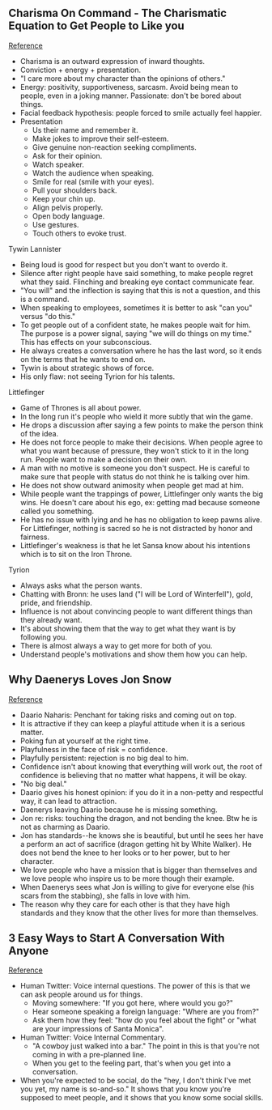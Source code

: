 ## Charisma On Command - The Charismatic Equation to Get People to Like you
[Reference](https://www.youtube.com/watch?v=Jt1YhYty4L0)

- Charisma is an outward expression of inward thoughts.
- Conviction + energy + presentation.
- "I care more about my character than the opinions of others."
- Energy: positivity, supportiveness, sarcasm. Avoid being mean to people, even in a joking manner. Passionate: don't be bored about things.
- Facial feedback hypothesis: people forced to smile actually feel happier.
- Presentation
  - Us their name and remember it.
  - Make jokes to improve their self-esteem.
  - Give genuine non-reaction seeking compliments.
  - Ask for their opinion.
  - Watch speaker.
  - Watch the audience when speaking.
  - Smile for real (smile with your eyes).
  - Pull your shoulders back.
  - Keep your chin up.
  - Align pelvis properly.
  - Open body language.
  - Use gestures.
  - Touch others to evoke trust.

Tywin Lannister

- Being loud is good for respect but you don't want to overdo it.
- Silence after right people have said something, to make people regret what they said. Flinching and breaking eye contact communicate fear.
- "You will" and the inflection is saying that this is not a question, and this is a command.
- When speaking to employees, sometimes it is better to ask "can you" versus "do this."
- To get people out of a confident state, he makes people wait for him. The purpose is a power signal, saying "we will do things on my time." This has effects on your subconscious.
- He always creates a conversation where he has the last word, so it ends on the terms that he wants to end on.
- Tywin is about strategic shows of force.
- His only flaw: not seeing Tyrion for his talents.

Littlefinger

- Game of Thrones is all about power.
- In the long run it's people who wield it more subtly that win the game.
- He drops a discussion after saying a few points to make the person think of the idea.
- He does not force people to make their decisions. When people agree to what you want because of pressure, they won't stick to it in the long run. People want to make a decision on their own.
- A man with no motive is someone you don't suspect. He is careful to make sure that people with status do not think he is talking over him.
- He does not show outward animosity when people get mad at him.
- While people want the trappings of power, Littlefinger only wants the big wins. He doesn't care about his ego, ex: getting mad because someone called you something.
- He has no issue with lying and he has no obligation to keep pawns alive. For Littlefinger, nothing is sacred so he is not distracted by honor and fairness.
- Littlefinger's weakness is that he let Sansa know about his intentions which is to sit on the Iron Throne.

Tyrion

- Always asks what the person wants.
- Chatting with Bronn: he uses land ("I will be Lord of Winterfell"), gold, pride, and friendship.
- Influence is not about convincing people to want different things than they already want.
- It's about showing them that the way to get what they want is by following you.
- There is almost always a way to get more for both of you.
- Understand people's motivations and show them how you can help.

## Why Daenerys Loves Jon Snow
[Reference](https://www.youtube.com/watch?v=NzdMrTRplLg)

- Daario Naharis: Penchant for taking risks and coming out on top.
- It is attractive if they can keep a playful attitude when it is a serious matter.
- Poking fun at yourself at the right time.
- Playfulness in the face of risk = confidence.
- Playfully persistent: rejection is no big deal to him.
- Confidence isn't about knowing that everything will work out, the root of confidence is believing that no matter what happens, it will be okay.
- "No big deal."
- Daario gives his honest opinion: if you do it in a non-petty and respectful way, it can lead to attraction.
- Daenerys leaving Daario because he is missing something.
- Jon re: risks: touching the dragon, and not bending the knee. Btw he is not as charming as Daario.
- Jon has standards--he knows she is beautiful, but until he sees her have a perform an act of sacrifice (dragon getting hit by White Walker). He does not bend the knee to her looks or to her power, but to her character.
- We love people who have a mission that is bigger than themselves and we love people who inspire us to be more though their example.
- When Daenerys sees what Jon is willing to give for everyone else (his scars from the stabbing), she falls in love with him.
- The reason why they care for each other is that they have high standards and they know that the other lives for more than themselves.

## 3 Easy Ways to Start A Conversation With Anyone
[Reference](https://www.youtube.com/watch?v=Cbyc7mscFlA)

- Human Twitter: Voice internal questions. The power of this is that we can ask people around us for things.
  - Moving somewhere: "If you got here, where would you go?"
  - Hear someone speaking a foreign language: "Where are you from?"
  - Ask them how they feel: "how do you feel about the fight" or "what are your impressions of Santa Monica".
- Human Twitter: Voice Internal Commentary.
  - "A cowboy just walked into a bar." The point in this is that you're not coming in with a pre-planned line.
  - When you get to the feeling part, that's when you get into a conversation.
- When you're expected to be social, do the "hey, I don't think I've met you yet, my name is so-and-so." It shows that you know you're supposed to meet people, and it shows that you know some social skills.
